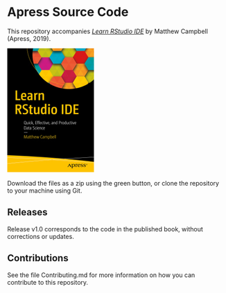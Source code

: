 # Apress Source Code

This repository accompanies [*Learn RStudio IDE*](https://www.apress.com/9781484245101) by Matthew Campbell (Apress, 2019).

[comment]: #cover
![Cover image](9781484245101.jpg)

Download the files as a zip using the green button, or clone the repository to your machine using Git.

## Releases

Release v1.0 corresponds to the code in the published book, without corrections or updates.

## Contributions

See the file Contributing.md for more information on how you can contribute to this repository.